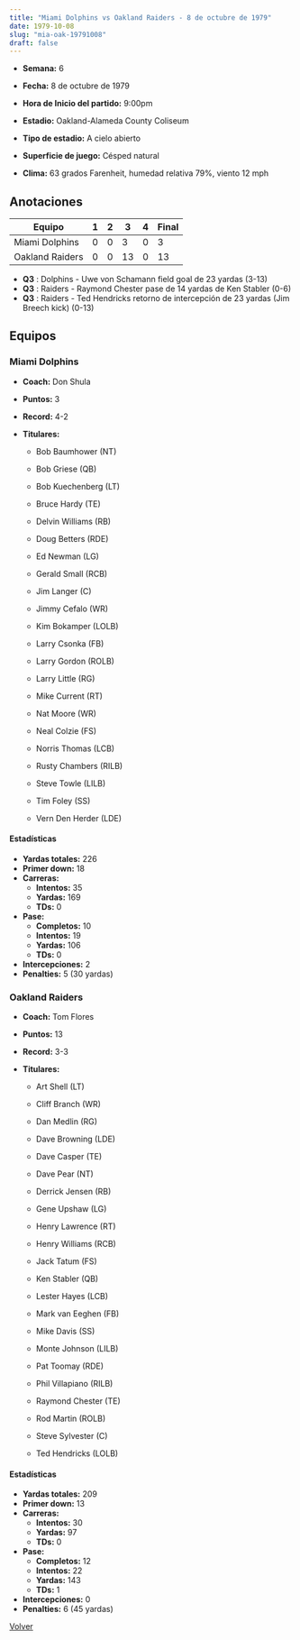 ```yaml
---
title: "Miami Dolphins vs Oakland Raiders - 8 de octubre de 1979"
date: 1979-10-08
slug: "mia-oak-19791008"
draft: false
---
```


* **Semana:** 6
* **Fecha:** 8 de octubre de 1979

* **Hora de Inicio del partido:** 9:00pm
* **Estadio:** Oakland-Alameda County Coliseum
* **Tipo de estadio:** A cielo abierto
* **Superficie de juego:** Césped natural
* **Clima:** 63 grados Farenheit, humedad relativa 79%, viento 12 mph





## Anotaciones
| Equipo | 1 | 2 | 3 | 4 | Final |
|--------|---|---|---|---|-------|
| Miami Dolphins  | 0 | 0 | 3 | 0  | 3 |
| Oakland Raiders  | 0 | 0 | 13 | 0  | 13 |
* **Q3** : Dolphins - Uwe von Schamann field goal de 23 yardas (3-13)
* **Q3** : Raiders - Raymond Chester pase de 14 yardas de Ken Stabler (0-6)
* **Q3** : Raiders - Ted Hendricks retorno de intercepción de 23 yardas (Jim Breech kick) (0-13)


## Equipos


### Miami Dolphins
* **Coach:** Don Shula
* **Puntos:** 3
* **Record:** 4-2
* **Titulares:** 

  * Bob Baumhower (NT) 

  * Bob Griese (QB) 

  * Bob Kuechenberg (LT) 

  * Bruce Hardy (TE) 

  * Delvin Williams (RB) 

  * Doug Betters (RDE) 

  * Ed Newman (LG) 

  * Gerald Small (RCB) 

  * Jim Langer (C) 

  * Jimmy Cefalo (WR) 

  * Kim Bokamper (LOLB) 

  * Larry Csonka (FB) 

  * Larry Gordon (ROLB) 

  * Larry Little (RG) 

  * Mike Current (RT) 

  * Nat Moore (WR) 

  * Neal Colzie (FS) 

  * Norris Thomas (LCB) 

  * Rusty Chambers (RILB) 

  * Steve Towle (LILB) 

  * Tim Foley (SS) 

  * Vern Den Herder (LDE) 

#### Estadísticas
* **Yardas totales:** 226
* **Primer down:** 18
* **Carreras:**
  * **Intentos:** 35
  * **Yardas:** 169
  * **TDs:** 0
* **Pase:**
  * **Completos:** 10
  * **Intentos:** 19
  * **Yardas:** 106
  * **TDs:** 0
* **Intercepciones:** 2
* **Penalties:** 5 (30 yardas)

### Oakland Raiders
* **Coach:** Tom Flores
* **Puntos:** 13
* **Record:** 3-3
* **Titulares:** 

  * Art Shell (LT) 

  * Cliff Branch (WR) 

  * Dan Medlin (RG) 

  * Dave Browning (LDE) 

  * Dave Casper (TE) 

  * Dave Pear (NT) 

  * Derrick Jensen (RB) 

  * Gene Upshaw (LG) 

  * Henry Lawrence (RT) 

  * Henry Williams (RCB) 

  * Jack Tatum (FS) 

  * Ken Stabler (QB) 

  * Lester Hayes (LCB) 

  * Mark van Eeghen (FB) 

  * Mike Davis (SS) 

  * Monte Johnson (LILB) 

  * Pat Toomay (RDE) 

  * Phil Villapiano (RILB) 

  * Raymond Chester (TE) 

  * Rod Martin (ROLB) 

  * Steve Sylvester (C) 

  * Ted Hendricks (LOLB) 

#### Estadísticas
* **Yardas totales:** 209
* **Primer down:** 13
* **Carreras:**
  * **Intentos:** 30
  * **Yardas:** 97
  * **TDs:** 0
* **Pase:**
  * **Completos:** 12
  * **Intentos:** 22
  * **Yardas:** 143
  * **TDs:** 1
* **Intercepciones:** 0
* **Penalties:** 6 (45 yardas)


[Volver](/historia/1979)
